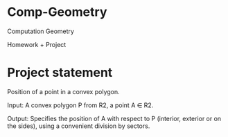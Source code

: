 # Comp-Geometry
Computation Geometry

Homework + Project

# Project statement
Position of a point in a convex polygon.

Input: A convex polygon P from R2, a point A ∈ R2.

Output: Specifies the position of A with respect to P (interior, exterior or on the sides), using a convenient division by sectors.
